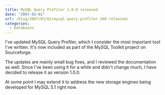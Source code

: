 ```yaml
---
title: MySQL Query Profiler 1.0.0 released
date: "2007-03-01"
url: /blog/2007/03/01/mysql-query-profiler-100-released/
categories:
  - Databases
---
```


I've updated MySQL Query Profiler, which I consider the most important tool I've written. It's now included as part of the MySQL Toolkit project on Sourceforge.

The updates are mainly small bug fixes, and I reviewed the documentation as well. Since I've been using it for a while and didn't change much, I have decided to release it as version 1.0.0.

At some point I may extend it to address the new storage engines being developed for MySQL 5.1 right now.


